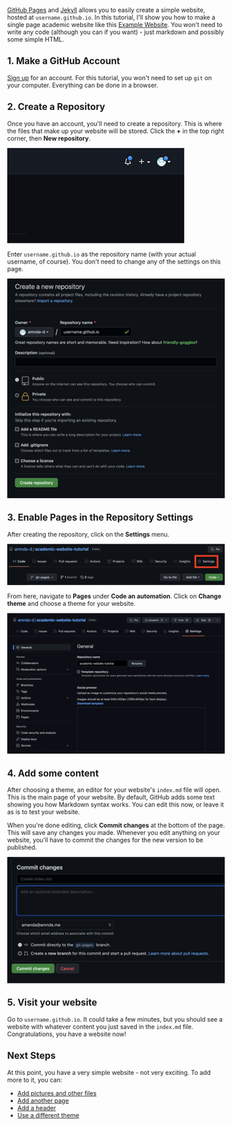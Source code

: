 [GitHub Pages](https://docs.github.com/en/pages) and [Jekyll](https://jekyllrb.com/) allows you to easily create a simple website, hosted at `username.github.io`. In this tutorial, I'll show you how to make a single page academic website like this [Example Website](http://amandadoucette.com/example-website/). You won't need to write any code (although you can if you want) - just markdown and possibly some simple HTML.

## 1. Make a GitHub Account

[Sign up](https://github.com/signup?ref_cta=Sign+up&ref_loc=header+logged+out&ref_page=%2F&source=header-home) for an account. For this tutorial, you won't need to set up `git` on your computer. Everything can be done in a browser.

## 2. Create a Repository

Once you have an account, you'll need to create a repository. This is where the files that make up your website will be stored. Click the **+** in the top right corner, then **New repository**.

![Create a new repository](img/new_repo.gif)

Enter `username.github.io` as the repository name (with your actual username, of course). You don't need to change any of the settings on this page.

![Name the repository](img/repo_name.png)

## 3. Enable Pages in the Repository Settings

After creating the repository, click on the **Settings** menu.

![Settings](img/settings.png)

From here, navigate to **Pages** under **Code an automation**. Click on **Change theme** and choose a theme for your website.

![Choosing a theme](img/settings_pages.gif)

## 4. Add some content

After choosing a theme, an editor for your website's `index.md` file will open. This is the main page of your website. By default, GitHub adds some text showing you how Markdown syntax works. You can edit this now, or leave it as is to test your website.

When you're done editing, click **Commit changes** at the bottom of the page. This will save any changes you made. Whenever you edit anything on your website, you'll have to commit the changes for the new version to be published.

![Commiting changes](img/commit.png)

## 5. Visit your website

Go to `username.github.io`. It could take a few minutes, but you should see a website with whatever content you just saved in the `index.md` file. Congratulations, you have a website now!

## Next Steps

At this point, you have a very simple website - not very exciting. To add more to it, you can:

* [Add pictures and other files](pictures.md)
* [Add another page](pages.md)
* [Add a header](header.md)
* [Use a different theme](themes.md)

